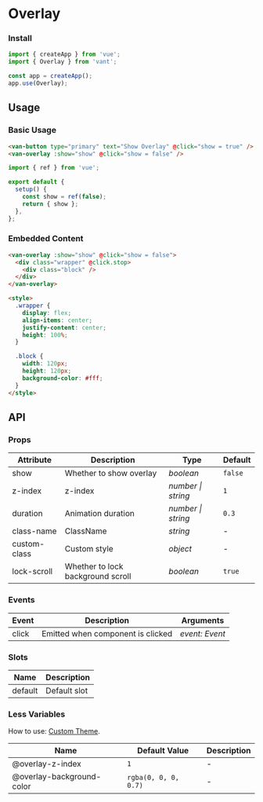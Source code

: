 # Overlay

### Install

```js
import { createApp } from 'vue';
import { Overlay } from 'vant';

const app = createApp();
app.use(Overlay);
```

## Usage

### Basic Usage

```html
<van-button type="primary" text="Show Overlay" @click="show = true" />
<van-overlay :show="show" @click="show = false" />
```

```js
import { ref } from 'vue';

export default {
  setup() {
    const show = ref(false);
    return { show };
  },
};
```

### Embedded Content

```html
<van-overlay :show="show" @click="show = false">
  <div class="wrapper" @click.stop>
    <div class="block" />
  </div>
</van-overlay>

<style>
  .wrapper {
    display: flex;
    align-items: center;
    justify-content: center;
    height: 100%;
  }

  .block {
    width: 120px;
    height: 120px;
    background-color: #fff;
  }
</style>
```

## API

### Props

| Attribute    | Description                       | Type               | Default |
|--------------|-----------------------------------|--------------------|---------|
| show         | Whether to show overlay           | _boolean_          | `false` |
| z-index      | z-index                           | _number \| string_ | `1`     |
| duration     | Animation duration                | _number \| string_ | `0.3`   |
| class-name   | ClassName                         | _string_           | -       |
| custom-class | Custom style                      | _object_           | -       |
| lock-scroll  | Whether to lock background scroll | _boolean_          | `true`  |

### Events

| Event | Description                       | Arguments      |
|-------|-----------------------------------|----------------|
| click | Emitted when component is clicked | _event: Event_ |

### Slots

| Name    | Description  |
|---------|--------------|
| default | Default slot |

### Less Variables

How to use: [Custom Theme](#/en-US/theme).

| Name                      | Default Value        | Description |
|---------------------------|----------------------|-------------|
| @overlay-z-index          | `1`                  | -           |
| @overlay-background-color | `rgba(0, 0, 0, 0.7)` | -           |
